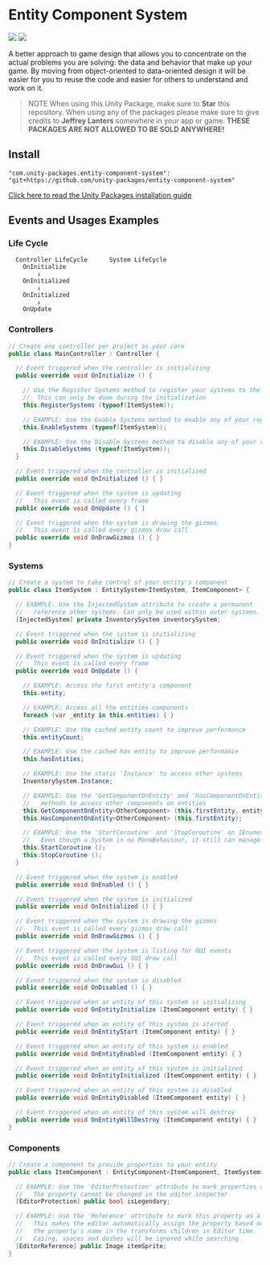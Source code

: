 # Entity Component System

![](https://img.shields.io/badge/dependencies-unity--packages-%233bc6d8.svg) ![](https://img.shields.io/badge/license-MIT-%23ecc531.svg)

A better approach to game design that allows you to concentrate on the actual problems you are solving: the data and behavior that make up your game. By moving from object-oriented to data-oriented design it will be easier for you to reuse the code and easier for others to understand and work on it.

> NOTE When using this Unity Package, make sure to **Star** this repository. When using any of the packages please make sure to give credits to **Jeffrey Lanters** somewhere in your app or game. **THESE PACKAGES ARE NOT ALLOWED TO BE SOLD ANYWHERE!**

## Install

```
"com.unity-packages.entity-component-system": "git+https://github.com/unity-packages/entity-component-system"
```

[Click here to read the Unity Packages installation guide](https://github.com/unity-packages/installation)

## Events and Usages Examples

### Life Cycle

```
  Controller LifeCycle      System LifeCycle
    OnInitialize
        ↓
    OnInitialized
        ↓
    OnInitialized
        ↓
    OnUpdate
```

### Controllers

```cs
// Create one controller per project as your core
public class MainController : Controller {

  // Event triggered when the controller is initializing
  public override void OnInitialize () {

    // Use the Register Systems method to register your systems to the controller
    //  This can only be done during the initialization
    this.RegisterSystems (typeof(ItemSystem));

    // EXAMPLE: Use the Enable Systems method to enable any of your registered systems
    this.EnableSystems (typeof(ItemSystem));

    // EXAMPLE: Use the Disable Systems method to disable any of your registered systems
    this.DisableSystems (typeof(ItemSystem));
  }

  // Event triggered when the controller is initialized
  public override void OnInitialized () { }

  // Event triggered when the system is updating
  //   This event is called every frame
  public override void OnUpdate () { }

  // Event triggered when the system is drawing the gizmos
  //   This event is called every gizmos draw call
  public override void OnDrawGizmos () { }
}
```

### Systems

```cs
// Create a system to take control of your entity's component
public class ItemSystem : EntitySystem<ItemSystem, ItemComponent> {

  // EXAMPLE: Use the InjectedSystem attribute to create a permanent
  //   reference other systems. Can only be used within outer systems.
  [InjectedSystem] private InventorySystem inventorySystem;

  // Event triggered when the system is initializing
  public override void OnInitialize () { }

  // Event triggered when the system is updating
  //   This event is called every frame
  public override void OnUpdate () {

    // EXAMPLE: Access the first entity's component
    this.entity;

    // EXAMPLE: Access all the entities components
    foreach (var _entity in this.entities) { }

    // EXAMPLE: Use the cached entity count to improve performance
    this.entityCount;

    // EXAMPLE: Use the cached has entity to improve performance
    this.hasEntities;

    // EXAMPLE: Use the static 'Instance' to access other systems
    InventorySystem.Instance;

    // EXAMPLE: Use the 'GetComponentOnEntity' and 'HasComponentOnEntity'
    //   methods to access other components on entities
    this.GetComponentOnEntity<OtherComponent> (this.firstEntity, entity => { });
    this.HasComponentOnEntity<OtherComponent> (this.firstEntity);

    // EXAMPLE: Use the 'StartCoroutine' and 'StopCoroutine' on IEnumerators
    //   Even though a System is no MonoBehaviour, it still can manage coroutines
    this.StartCoroutine ();
    this.StopCoroutine ();
  }

  // Event triggered when the system is enabled
  public override void OnEnabled () { }

  // Event triggered when the system is initialized
  public override void OnInitialized () { }

  // Event triggered when the system is drawing the gizmos
  //   This event is called every gizmos draw call
  public override void OnDrawGizmos () { }

  // Event triggered when the system is listing for GUI events
  //   This event is called every GUI draw call
  public override void OnDrawGui () { }

  // Event triggered when the system is disabled
  public override void OnDisabled () { }

  // Event triggered when an entity of this system is initializing
  public override void OnEntityInitialize (ItemComponent entity) { }

  // Event triggered when an entity of this system is started
  public override void OnEntityStart (ItemComponent entity) { }

  // Event triggered when an entity of this system is enabled
  public override void OnEntityEnabled (ItemComponent entity) { }

  // Event triggered when an entity of this system is initialized
  public override void OnEntityInitialized (ItemComponent entity) { }

  // Event triggered when an entity of this system is disabled
  public override void OnEntityDisabled (ItemComponent entity) { }

  // Event triggered when an entity of this system will destroy
  public override void OnEntityWillDestroy (ItemComponent entity) { }
}
```

### Components

```cs
// Create a component to provide properties to your entity
public class ItemComponent : EntityComponent<ItemComponent, ItemSystem> {

  // EXAMPLE: Use the 'EditorProtection' attribute to mark properties as inaccessable
  //   The property cannot be changed in the editor inspector
  [EditorProtection] public bool isLegendary;

  // EXAMPLE: Use the 'Reference' attribute to mark this property as a reference
  //   This makes the editor automatically assign the property based on
  //   the property's name in the transforms children in Editor time.
  //   Casing, spaces and dashes will be ignored while searching.
  [EditorReference] public Image itemSprite;
}
```
